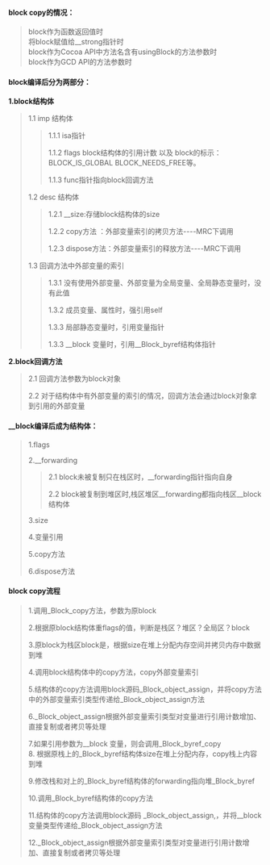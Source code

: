 #### block copy的情况：

> block作为函数返回值时  
> 将block赋值给\_\_strong指针时  
> block作为Cocoa API中方法名含有usingBlock的方法参数时  
> block作为GCD API的方法参数时

#### **block编译后分为两部分：**

**1.block结构体**

> 1.1 imp 结构体
>
> > 1.1.1  isa指针
> >
> > 1.1.2 flags block结构体的引用计数 以及 block的标示：BLOCK\_IS\_GLOBAL  BLOCK\_NEEDS\_FREE等。
> >
> > 1.1.3 func指针指向block回调方法
>
> 1.2 desc 结构体
>
> > 1.2.1 \_\_size:存储block结构体的size
> >
> > 1.2.2 copy方法 ：外部变量索引的拷贝方法----MRC下调用
> >
> > 1.2.3 dispose方法：外部变量索引的释放方法----MRC下调用
>
> 1.3 回调方法中外部变量的索引
>
> > 1.3.1 没有使用外部变量、外部变量为全局变量、全局静态变量时，没有此值
> >
> > 1.3.2 成员变量、属性时，强引用self
> >
> > 1.3.3 局部静态变量时，引用变量指针
> >
> > 1.3.3 \_\_block 变量时，引用\_\_Block\_byref结构体指针

**2.block回调方法**

> 2.1 回调方法参数为block对象
>
> 2.2 对于结构体中有外部变量的索引的情况，回调方法会通过block对象拿到引用的外部变量

#### \_\_block编译后成为结构体：

> 1.flags
>
> 2.\_\_forwarding
>
> > 2.1 block未被复制只在栈区时，\_\_forwarding指针指向自身
> >
> > 2.2 block被复制到堆区时,栈区堆区\_\_forwarding都指向栈区\_\_block结构体
>
> 3.size
>
> 4.变量引用
>
> 5.copy方法
>
> 6.dispose方法

#### block copy流程

> 1.调用\_Block\_copy方法，参数为原block
>
> 2.根据原block结构体重flags的值，判断是栈区？堆区？全局区？block
>
> 3.原block为栈区block是，根据size在堆上分配内存空间并拷贝内存中数据到堆
>
> 4.调用block结构体中的copy方法，copy外部变量索引
>
> 5.结构体的copy方法调用block源码\_Block\_object\_assign，并将copy方法中的外部变量索引类型传递给\_Block\_object\_assign方法
>
> 6.\_Block\_object\_assign根据外部变量索引类型对变量进行引用计数增加、直接复制或者拷贝等处理
>
> 7.如果引用参数为\_\_block 变量，则会调用\_Block\_byref\_copy  
> 8. 根据原栈上的\_Block\_byref结构体size在堆上分配内存，copy栈上内容到堆
>
> 9.修改栈和对上的\_Block\_byref结构体的forwarding指向堆\_Block\_byref
>
> 10.调用\_Block\_byref结构体的copy方法
>
> 11.结构体的copy方法调用block源码 \_Block\_object\_assign,，并将\_\_block 变量类型传递给\_Block\_object\_assign方法
>
> 12.\_Block\_object\_assign根据外部变量索引类型对变量进行引用计数增加、直接复制或者拷贝等处理














